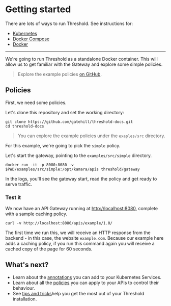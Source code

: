Getting started
===============

There are lots of ways to run Threshold. See instructions for:

* [Kubernetes](kubernetes/install.md)
* [Docker Compose](docker/docker-compose.md)
* [Docker](docker/docker.md)

---

We're going to run Threshold as a standalone Docker container. This will allow us to get familiar with the Gateway and explore some simple policies.

> Explore the example policies [on GitHub](https://github.com/gatehill/threshold-docs/tree/master/examples/src).

## Policies

First, we need some policies.

Let's clone this repository and set the working directory:

    git clone https://github.com/gatehill/threshold-docs.git
    cd threshold-docs

> You can explore the example policies under the `exaples/src` directory.

For this example, we're going to pick the `simple` policy.

Let's start the gateway, pointing to the `examples/src/simple` directory.

    docker run -it -p 8080:8080 -v $PWD/examples/src/simple:/opt/kamara/apis threshold/gateway

In the logs, you'll see the gateway start, read the policy and get ready to serve traffic.

### Test it

We now have an API Gateway running at [http://localhost:8080](http://localhost:8080), complete with a sample caching policy. 

    curl -v http://localhost:8080/apis/example/1.0/

The first time we run this, we will receive an HTTP response from the backend - in this case, the website `example.com`. Because our example here adds a caching policy, if you run this command again you will receive a cached copy of the page for 60 seconds.

## What's next?

* Learn about the [annotations](./configuration.md) you can add to your Kubernetes Services.
* Learn about all the [policies](../policies.md) you can apply to your APIs to control their behaviour.
* See [tips and tricks](../tips.md)help you get the most out of your Threshold installation.
